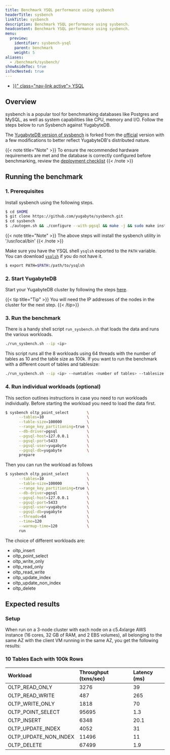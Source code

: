 ```yaml
---
title: Benchmark YSQL performance using sysbench
headerTitle: sysbench
linkTitle: sysbench
description: Benchmark YSQL performance using sysbench.
headcontent: Benchmark YSQL performance using sysbench.
menu:
  preview:
    identifier: sysbench-ysql
    parent: benchmark
    weight: 5
aliases:
  - /benchmark/sysbench/
showAsideToc: true
isTocNested: true
---
```

<ul class="nav nav-tabs-alt nav-tabs-yb">

  <li >
    <a href="{{< relref "./sysbench-ysql.md" >}}" class="nav-link active">
      <i class="icon-postgres" aria-hidden="true"></i>
      YSQL
    </a>
  </li>

</ul>

## Overview

sysbench is a popular tool for benchmarking databases like Postgres and MySQL, as well as system capabilities like CPU, memory and I/O. Follow the steps below to run Sysbench against YugabyteDB.

The [YugabyteDB version of sysbench](https://github.com/yugabyte/sysbench) is forked from the [official](https://github.com/akopytov/sysbench) version with a few modifications to better reflect YugabyteDB's distributed nature.

{{< note title="Note" >}}
To ensure the recommended hardware requirements are met and the database is correctly configured before benchmarking, review the [deployment checklist](../../deploy/checklist/)
{{< /note >}}

## Running the benchmark

### 1. Prerequisites

Install sysbench using the following steps.

```sh
$ cd $HOME
$ git clone https://github.com/yugabyte/sysbench.git
$ cd sysbench
$ ./autogen.sh && ./configure --with-pgsql && make -j && sudo make install
```

{{< note title="Note" >}}
The above steps will install the sysbench utility in '/usr/local/bin'
{{< /note >}}

Make sure you have the YSQL shell `ysqlsh` exported to the `PATH` variable. You can download [`ysqlsh`](https://download.yugabyte.com/) if you do not have it.

```sh
$ export PATH=$PATH:/path/to/ysqlsh
```

### 2. Start YugabyteDB

Start your YugabyteDB cluster by following the steps [here](../../deploy/manual-deployment/).

{{< tip title="Tip" >}}
You will need the IP addresses of the nodes in the cluster for the next step.
{{< /tip>}}

### 3. Run the benchmark

There is a handy shell script `run_sysbench.sh` that loads the data and runs the various workloads.

```sh
./run_sysbench.sh --ip <ip>
```

This script runs all the 8 workloads using 64 threads with the number of tables as 10 and the table size as 100k. If you want to run the benchmark with a different count of tables and tablesize:

```sh
./run_sysbench.sh --ip <ip> --numtables <number of tables> --tablesize <number of rows in each table>
```

### 4. Run individual workloads (optional)

This section outlines instructions in case you need to run workloads individually. Before starting the workload you need to load the data first.

```sh
$ sysbench oltp_point_select        \
      --tables=10                   \
      --table-size=100000           \
      --range_key_partitioning=true \
      --db-driver=pgsql             \
      --pgsql-host=127.0.0.1        \
      --pgsql-port=5433             \
      --pgsql-user=yugabyte         \
      --pgsql-db=yugabyte           \
      prepare
```

Then you can run the workload as follows

```sh
$ sysbench oltp_point_select        \
      --tables=10                   \
      --table-size=100000           \
      --range_key_partitioning=true \
      --db-driver=pgsql             \
      --pgsql-host=127.0.0.1        \
      --pgsql-port=5433             \
      --pgsql-user=yugabyte         \
      --pgsql-db=yugabyte           \
      --threads=64                  \
      --time=120                    \
      --warmup-time=120             \
      run
```

The choice of different workloads are:

* oltp_insert
* oltp_point_select
* oltp_write_only
* oltp_read_only
* oltp_read_write
* oltp_update_index
* oltp_update_non_index
* oltp_delete

## Expected results

### Setup

When run on a 3-node cluster with each node on a c5.4xlarge AWS instance (16 cores, 32 GB of RAM, and 2 EBS volumes), all belonging to the same AZ with the client VM running in the same AZ, you get the following results:

### 10 Tables Each with 100k Rows

| Workload | Throughput (txns/sec) | Latency (ms) |
| :------- | :-------------------- | :----------- |
| OLTP_READ_ONLY | 3276 | 39 |
| OLTP_READ_WRITE | 487 | 265 |
| OLTP_WRITE_ONLY | 1818 | 70 |
| OLTP_POINT_SELECT| 95695 | 1.3 |
| OLTP_INSERT | 6348 | 20.1 |
| OLTP_UPDATE_INDEX | 4052 | 31 |
| OLTP_UPDATE_NON_INDEX | 11496 | 11 |
| OLTP_DELETE | 67499 | 1.9 |
